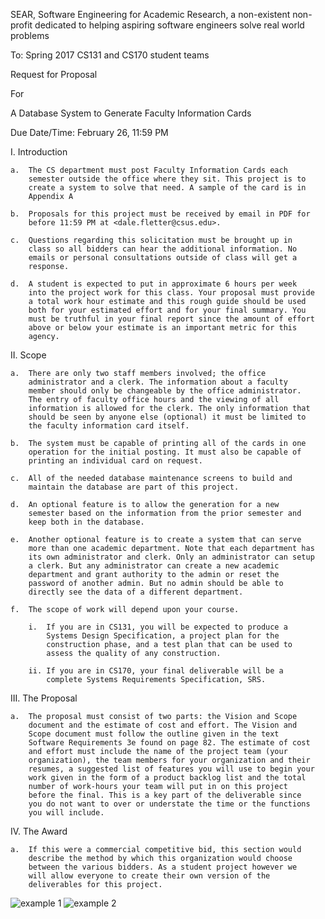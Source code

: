 SEAR, Software Engineering for Academic Research, a non-existent
non-profit dedicated to helping aspiring software engineers solve real
world problems

To: Spring 2017 CS131 and CS170 student teams

Request for Proposal

For

A Database System to Generate Faculty Information Cards

Due Date/Time: February 26, 11:59 PM

I.  Introduction

    a.  The CS department must post Faculty Information Cards each
        semester outside the office where they sit. This project is to
        create a system to solve that need. A sample of the card is in
        Appendix A

    b.  Proposals for this project must be received by email in PDF for
        before 11:59 PM at <dale.fletter@csus.edu>.

    c.  Questions regarding this solicitation must be brought up in
        class so all bidders can hear the additional information. No
        emails or personal consultations outside of class will get a
        response.

    d.  A student is expected to put in approximate 6 hours per week
        into the project work for this class. Your proposal must provide
        a total work hour estimate and this rough guide should be used
        both for your estimated effort and for your final summary. You
        must be truthful in your final report since the amount of effort
        above or below your estimate is an important metric for this
        agency.

II. Scope

    a.  There are only two staff members involved; the office
        administrator and a clerk. The information about a faculty
        member should only be changeable by the office administrator.
        The entry of faculty office hours and the viewing of all
        information is allowed for the clerk. The only information that
        should be seen by anyone else (optional) it must be limited to
        the faculty information card itself.

    b.  The system must be capable of printing all of the cards in one
        operation for the initial posting. It must also be capable of
        printing an individual card on request.

    c.  All of the needed database maintenance screens to build and
        maintain the database are part of this project.

    d.  An optional feature is to allow the generation for a new
        semester based on the information from the prior semester and
        keep both in the database.

    e.  Another optional feature is to create a system that can serve
        more than one academic department. Note that each department has
        its own administrator and clerk. Only an administrator can setup
        a clerk. But any administrator can create a new academic
        department and grant authority to the admin or reset the
        password of another admin. But no admin should be able to
        directly see the data of a different department.

    f.  The scope of work will depend upon your course.

        i.  If you are in CS131, you will be expected to produce a
            Systems Design Specification, a project plan for the
            construction phase, and a test plan that can be used to
            assess the quality of any construction.

        ii. If you are in CS170, your final deliverable will be a
            complete Systems Requirements Specification, SRS.

III. The Proposal

    a.  The proposal must consist of two parts: the Vision and Scope
        document and the estimate of cost and effort. The Vision and
        Scope document must follow the outline given in the text
        Software Requirements 3e found on page 82. The estimate of cost
        and effort must include the name of the project team (your
        organization), the team members for your organization and their
        resumes, a suggested list of features you will use to begin your
        work given in the form of a product backlog list and the total
        number of work-hours your team will put in on this project
        before the final. This is a key part of the deliverable since
        you do not want to over or understate the time or the functions
        you will include.

IV. The Award

    a.  If this were a commercial competitive bid, this section would
        describe the method by which this organization would choose
        between the various bidders. As a student project however we
        will allow everyone to create their own version of the
        deliverables for this project.

![example 1](docs/media/image002.jpg)
![example 2](docs/media/image004.jpg)
